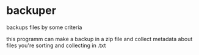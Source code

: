 # backuper
backups files by some criteria

this programm can make a backup in a zip file and collect metadata about files you're sorting and collecting in .txt

